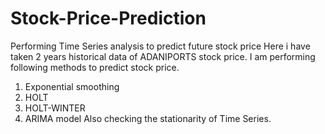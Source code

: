 # Stock-Price-Prediction
Performing Time Series analysis to predict future stock price
Here i have taken 2 years historical data of ADANIPORTS stock price.
I am performing following methods to predict stock price.
1. Exponential smoothing
2. HOLT
3. HOLT-WINTER
4. ARIMA model
Also checking the stationarity of Time Series.
